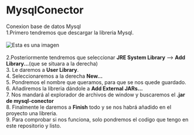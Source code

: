 # MysqlConector
Conexion base de datos Mysql<br>
1.Primero tendremos que descargar la libreria Mysql.<br><br>
![Esta es una imagen](https://user-images.githubusercontent.com/79020122/178791037-e89ffddf-3b65-4cfc-8310-71de54231512.png)<br><br>
2.Posteriormente tendremos que seleccionar **JRE System Library** --> **Add Library...**(que se situara a la derecha)<br>
3. Le daremos a **User Library**.<br>
4. Seleccionaremos a la derecha **New...**<br>
5. Pondremos el nombre que queramos, para que se nos quede guardado.<br>
6. Añadiremos la libreria dándole a **Add External JARs...**<br>
7. Nos mandará al explorador de archivos de window y buscaremos el **.jar de mysql-conector**<br>
8. Finalmente le daremos a **Finish** todo y se nos habrá añadido en el proyecto una libreria.<br>
9. Para comprobar si nos funciona, solo pondremos el codigo que tengo en este repositorio y listo.

